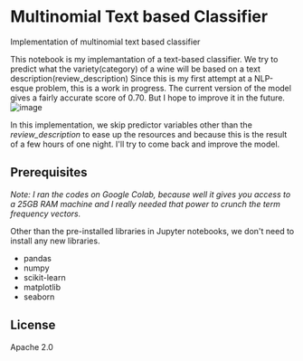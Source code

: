 # Multinomial Text based Classifier
Implementation of multinomial text based classifier

This notebook is my implemantation of a text-based classifier. We try to predict what the variety(category) of a wine will be based on a text description(review_description) Since this is my first attempt at a NLP-esque problem, this is a work in progress.
The current version of the model gives a fairly accurate score of 0.70. But I hope to improve it in the future.
![image](https://user-images.githubusercontent.com/58383734/81398350-ae865980-9146-11ea-864a-3b2ae5eda5cf.png)

In this implementation, we skip predictor variables other than the *review_description* to ease up the resources and because this is the result of a few hours of one night. I'll try to come back and improve the model.

## Prerequisites
*Note: I ran the codes on Google Colab, because well it gives you access to a 25GB RAM machine and I really needed that power to crunch the term frequency vectors.*

Other than the pre-installed libraries in Jupyter notebooks, we don't need to install any new libraries.
* pandas
* numpy
* scikit-learn
* matplotlib
* seaborn




License
------
Apache 2.0 
